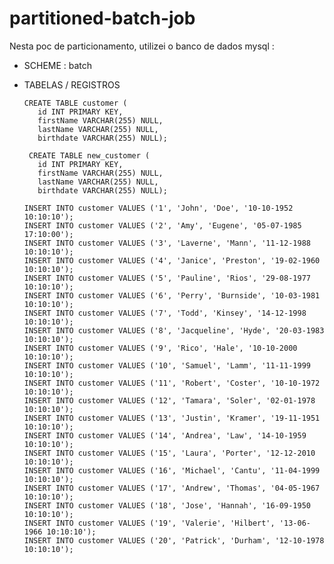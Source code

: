 # partitioned-batch-job

 Nesta poc de particionamento, utilizei o banco de dados mysql :
   
   * SCHEME : batch
   * TABELAS / REGISTROS 
        
         CREATE TABLE customer (
            id INT PRIMARY KEY,
            firstName VARCHAR(255) NULL,
            lastName VARCHAR(255) NULL,
            birthdate VARCHAR(255) NULL);
         
          CREATE TABLE new_customer (
            id INT PRIMARY KEY,
            firstName VARCHAR(255) NULL,
            lastName VARCHAR(255) NULL,
            birthdate VARCHAR(255) NULL);
    
         INSERT INTO customer VALUES ('1', 'John', 'Doe', '10-10-1952 10:10:10');
         INSERT INTO customer VALUES ('2', 'Amy', 'Eugene', '05-07-1985 17:10:00');
         INSERT INTO customer VALUES ('3', 'Laverne', 'Mann', '11-12-1988 10:10:10');
         INSERT INTO customer VALUES ('4', 'Janice', 'Preston', '19-02-1960 10:10:10');
         INSERT INTO customer VALUES ('5', 'Pauline', 'Rios', '29-08-1977 10:10:10');
         INSERT INTO customer VALUES ('6', 'Perry', 'Burnside', '10-03-1981 10:10:10');
         INSERT INTO customer VALUES ('7', 'Todd', 'Kinsey', '14-12-1998 10:10:10');
         INSERT INTO customer VALUES ('8', 'Jacqueline', 'Hyde', '20-03-1983 10:10:10');
         INSERT INTO customer VALUES ('9', 'Rico', 'Hale', '10-10-2000 10:10:10');
         INSERT INTO customer VALUES ('10', 'Samuel', 'Lamm', '11-11-1999 10:10:10');
         INSERT INTO customer VALUES ('11', 'Robert', 'Coster', '10-10-1972 10:10:10');
         INSERT INTO customer VALUES ('12', 'Tamara', 'Soler', '02-01-1978 10:10:10');
         INSERT INTO customer VALUES ('13', 'Justin', 'Kramer', '19-11-1951 10:10:10');
         INSERT INTO customer VALUES ('14', 'Andrea', 'Law', '14-10-1959 10:10:10');
         INSERT INTO customer VALUES ('15', 'Laura', 'Porter', '12-12-2010 10:10:10');
         INSERT INTO customer VALUES ('16', 'Michael', 'Cantu', '11-04-1999 10:10:10');
         INSERT INTO customer VALUES ('17', 'Andrew', 'Thomas', '04-05-1967 10:10:10');
         INSERT INTO customer VALUES ('18', 'Jose', 'Hannah', '16-09-1950 10:10:10');
         INSERT INTO customer VALUES ('19', 'Valerie', 'Hilbert', '13-06-1966 10:10:10');
         INSERT INTO customer VALUES ('20', 'Patrick', 'Durham', '12-10-1978 10:10:10');